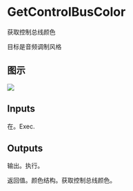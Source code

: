 # GetControlBusColor

获取控制总线颜色

目标是音频调制风格

## 图示

![]($-20221218-18045784.png)

## Inputs

在。Exec.  

## Outputs

输出。执行。

返回值。颜色结构。获取控制总线颜色。
